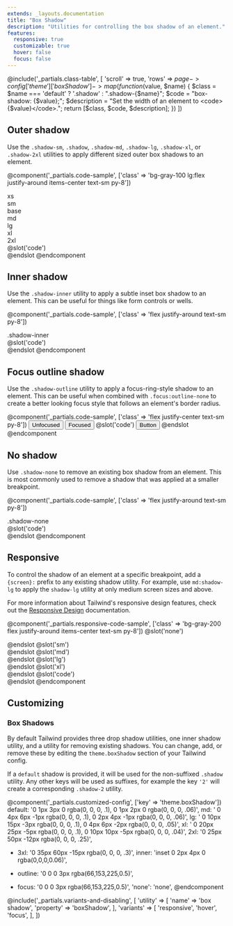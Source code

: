 ```yaml
---
extends: _layouts.documentation
title: "Box Shadow"
description: "Utilities for controlling the box shadow of an element."
features:
  responsive: true
  customizable: true
  hover: false
  focus: false
---
```


@include('_partials.class-table', [
  'scroll' => true,
  'rows' => $page->config['theme']['boxShadow']->map(function ($value, $name) {
    $class = $name === 'default' ? '.shadow' : ".shadow-{$name}";
    $code = "box-shadow: {$value};";
    $description = "Set the width of an element to <code>{$value}</code>.";
    return [$class, $code, $description];
  })
])

## Outer shadow

Use the `.shadow-sm`, `.shadow`, `.shadow-md`, `.shadow-lg`, `.shadow-xl`, or `.shadow-2xl` utilities to apply different sized outer box shadows to an element.

@component('_partials.code-sample', ['class' => 'bg-gray-100 lg:flex justify-around items-center text-sm py-8'])
<div class="text-center px-2">
  <div class="mb-1 text-xs text-gray-600">xs</div>
  <div class="mx-auto h-6 w-6 text-xs bg-white rounded shadow-xs"></div>
</div>
<div class="mt-6 lg:mt-0 text-center px-2">
  <div class="mb-1 text-xs text-gray-600">sm</div>
  <div class="mx-auto h-8 w-8 text-xs bg-white rounded shadow-sm"></div>
</div>
<div class="mt-6 lg:mt-0 text-center px-2">
  <div class="mb-1 text-xs text-gray-600">base</div>
  <div class="mx-auto h-10 w-10 text-xs bg-white rounded shadow"></div>
</div>
<div class="mt-6 lg:mt-0 text-center px-2">
  <div class="mb-1 text-xs text-gray-600">md</div>
  <div class="mx-auto h-12 w-12 text-xs bg-white rounded shadow-md"></div>
</div>
<div class="mt-6 lg:mt-0 text-center px-2">
  <div class="mb-1 text-xs text-gray-600">lg</div>
  <div class="mx-auto h-16 w-16 text-xs bg-white rounded shadow-lg"></div>
</div>
<div class="mt-6 lg:mt-0 text-center px-2">
  <div class="mb-1 text-xs text-gray-600">xl</div>
  <div class="mx-auto h-20 w-20 text-xs bg-white rounded shadow-xl"></div>
</div>
<div class="mt-6 lg:mt-0 text-center px-2">
  <div class="mb-1 text-xs text-gray-600">2xl</div>
  <div class="mx-auto h-24 w-24 text-xs bg-white rounded shadow-2xl"></div>
</div>
@slot('code')
<div class="shadow-sm"></div>
<div class="shadow"></div>
<div class="shadow-md"></div>
<div class="shadow-lg"></div>
<div class="shadow-xl"></div>
<div class="shadow-2xl"></div>
@endslot
@endcomponent

## Inner shadow

Use the `.shadow-inner` utility to apply a subtle inset box shadow to an element. This can be useful for things like form controls or wells.

@component('_partials.code-sample', ['class' => 'flex justify-around text-sm py-8'])
<div class="rounded p-4 bg-gray-200 shadow-inner">.shadow-inner</div>
@slot('code')
<div class="shadow-inner"></div>
@endslot
@endcomponent

## Focus outline shadow

Use the `.shadow-outline` utility to apply a focus-ring-style shadow to an element. This can be useful when combined with `.focus:outline-none` to create a better looking focus style that follows an element's border radius.

@component('_partials.code-sample', ['class' => 'flex justify-center text-sm py-8'])
<button class="focus:outline-none focus:shadow-outline bg-blue-500 hover:bg-blue-600 text-white font-bold py-2 px-4 rounded w-32 mr-6">
  Unfocused
</button>
<button class="focus:outline-none shadow-outline bg-blue-500 hover:bg-blue-600 text-white font-bold py-2 px-4 rounded w-32">
  Focused
</button>
@slot('code')
<button class="focus:outline-none focus:shadow-outline ...">
  Button
</button>
@endslot
@endcomponent

## No shadow

Use `.shadow-none` to remove an existing box shadow from an element. This is most commonly used to remove a shadow that was applied at a smaller breakpoint.

@component('_partials.code-sample', ['class' => 'flex justify-around text-sm py-8'])
<div class="rounded p-4 shadow-none bg-gray-200">.shadow-none</div>
@slot('code')
<div class="shadow-none"></div>
@endslot
@endcomponent

## Responsive

To control the shadow of an element at a specific breakpoint, add a `{screen}:` prefix to any existing shadow utility. For example, use `md:shadow-lg` to apply the `shadow-lg` utility at only medium screen sizes and above.

For more information about Tailwind's responsive design features, check out the [Responsive Design](/docs/responsive-design) documentation.


@component('_partials.responsive-code-sample', ['class' => 'bg-gray-200 flex justify-around items-center text-sm py-8'])
@slot('none')
<div class="h-16 w-16 bg-white rounded shadow"></div>
@endslot
@slot('sm')
<div class="h-16 w-16 bg-white rounded shadow-md"></div>
@endslot
@slot('md')
<div class="h-16 w-16 bg-white rounded shadow-lg"></div>
@endslot
@slot('lg')
<div class="h-16 w-16 bg-white rounded shadow-xl"></div>
@endslot
@slot('xl')
<div class="h-16 w-16 bg-white rounded shadow-2xl"></div>
@endslot
@slot('code')
<div class="none:shadow sm:shadow-md md:shadow-lg lg:shadow-xl xl:shadow-2xl ...">
  <!-- ... -->
</div>
@endslot
@endcomponent

## Customizing

### Box Shadows

By default Tailwind provides three drop shadow utilities, one inner shadow utility, and a utility for removing existing shadows. You can change, add, or remove these by editing the `theme.boxShadow` section of your Tailwind config.

If a `default` shadow is provided, it will be used for the non-suffixed `.shadow` utility. Any other keys will be used as suffixes, for example the key `'2'` will create a corresponding `.shadow-2` utility.

@component('_partials.customized-config', ['key' => 'theme.boxShadow'])
  default: '0 1px 3px 0 rgba(0, 0, 0, .1), 0 1px 2px 0 rgba(0, 0, 0, .06)',
  md: ' 0 4px 6px -1px rgba(0, 0, 0, .1), 0 2px 4px -1px rgba(0, 0, 0, .06)',
  lg: ' 0 10px 15px -3px rgba(0, 0, 0, .1), 0 4px 6px -2px rgba(0, 0, 0, .05)',
  xl: ' 0 20px 25px -5px rgba(0, 0, 0, .1), 0 10px 10px -5px rgba(0, 0, 0, .04)',
  2xl: '0 25px 50px -12px rgba(0, 0, 0, .25)',
+ 3xl: '0 35px 60px -15px rgba(0, 0, 0, .3)',
  inner: 'inset 0 2px 4px 0 rgba(0,0,0,0.06)',
- outline: '0 0 0 3px rgba(66,153,225,0.5)',
+ focus: '0 0 0 3px rgba(66,153,225,0.5)',
  'none': 'none',
@endcomponent

@include('_partials.variants-and-disabling', [
    'utility' => [
        'name' => 'box shadow',
        'property' => 'boxShadow',
    ],
    'variants' => [
        'responsive',
        'hover',
        'focus',
    ],
])
